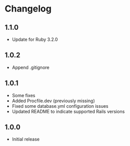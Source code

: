 # Changelog

## 1.1.0
- Update for Ruby 3.2.0

## 1.0.2
- Append .gitignore

## 1.0.1
- Some fixes
- Added Procfile.dev (previously missing)
- Fixed some database.yml configuration issues
- Updated README to indicate supported Rails versions

## 1.0.0
- Initial release
